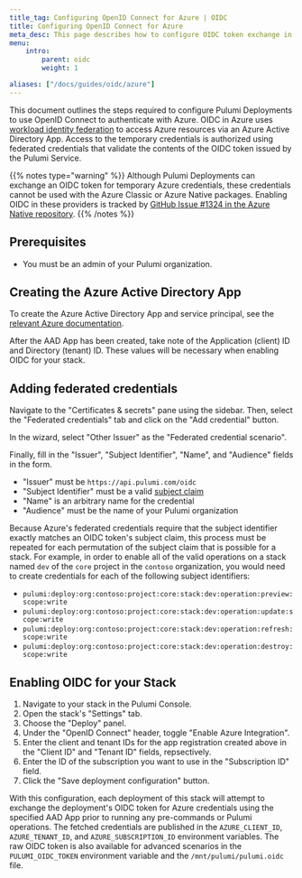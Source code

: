 ```yaml
---
title_tag: Configuring OpenID Connect for Azure | OIDC
title: Configuring OpenID Connect for Azure
meta_desc: This page describes how to configure OIDC token exchange in Azure for use with Pulumi Deployments
menu:
    intro:
        parent: oidc
        weight: 1

aliases: ["/docs/guides/oidc/azure"]
---
```


This document outlines the steps required to configure Pulumi Deployments to use OpenID Connect to authenticate with Azure. OIDC in Azure uses [workload identity federation](https://learn.microsoft.com/en-us/azure/active-directory/develop/workload-identity-federation) to access Azure resources via an Azure Active Directory App. Access to the temporary credentials is authorized using federated credentials that validate the contents of the OIDC token issued by the Pulumi Service.

{{% notes type="warning" %}}
Although Pulumi Deployments can exchange an OIDC token for temporary Azure credentials, these credentials cannot be used with the Azure Classic or Azure Native packages. Enabling OIDC in these providers is tracked by [GitHub Issue #1324 in the Azure Native repository](https://github.com/pulumi/pulumi-azure-native/issues/1324).
{{% /notes %}}

## Prerequisites

* You must be an admin of your Pulumi organization.

## Creating the Azure Active Directory App

To create the Azure Active Directory App and service principal, see the [relevant Azure documentation](https://learn.microsoft.com/en-us/azure/active-directory/develop/howto-create-service-principal-portal).

After the AAD App has been created, take note of the Application (client) ID and Directory (tenant) ID. These values will be necessary when enabling OIDC for your stack.

## Adding federated credentials

Navigate to the "Certificates & secrets" pane using the sidebar. Then, select the "Federated credentials" tab and click on the "Add credential" button.

In the wizard, select "Other Issuer" as the "Federated credential scenario".

Finally, fill in the "Issuer", "Subject Identifier", "Name", and "Audience" fields in the form.

* "Issuer" must be `https://api.pulumi.com/oidc`
* "Subject Identifier" must be a valid [subject claim](/docs/guides/oidc/#overview)
* "Name" is an arbitrary name for the credential
* "Audience" must be the name of your Pulumi organization

Because Azure's federated credentials require that the subject identifier exactly matches an OIDC token's subject claim, this process must be repeated for each permutation of the subject claim that is possible for a stack. For example, in order to enable all of the valid operations on a stack named `dev` of the `core` project in the `contoso` organization, you would need to create credentials for each of the following subject identifiers:

* `pulumi:deploy:org:contoso:project:core:stack:dev:operation:preview:scope:write`
* `pulumi:deploy:org:contoso:project:core:stack:dev:operation:update:scope:write`
* `pulumi:deploy:org:contoso:project:core:stack:dev:operation:refresh:scope:write`
* `pulumi:deploy:org:contoso:project:core:stack:dev:operation:destroy:scope:write`

## Enabling OIDC for your Stack

1. Navigate to your stack in the Pulumi Console.
2. Open the stack's "Settings" tab.
3. Choose the "Deploy" panel.
4. Under the "OpenID Connect" header, toggle "Enable Azure Integration".
5. Enter the client and tenant IDs for the app registration created above in the "Client ID" and "Tenant ID" fields, repsectively.
6. Enter the ID of the subscription you want to use in the "Subscription ID" field.
7. Click the "Save deployment configuration" button.

With this configuration, each deployment of this stack will attempt to exchange the deployment's OIDC token for Azure credentials using the specified AAD App prior to running any pre-commands or Pulumi operations. The fetched credentials are published in the `AZURE_CLIENT_ID`, `AZURE_TENANT_ID`,  and `AZURE_SUBSCRIPTION_ID` environment variables. The raw OIDC token is also available for advanced scenarios in the `PULUMI_OIDC_TOKEN` environment variable and the `/mnt/pulumi/pulumi.oidc` file.
